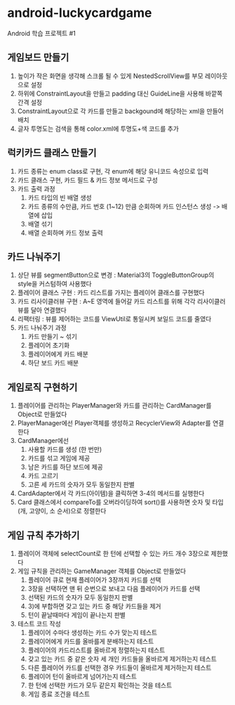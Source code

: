 # android-luckycardgame
Android 학습 프로젝트 #1


## 게임보드 만들기

1. 높이가 작은 화면을 생각해 스크롤 될 수 있게 NestedScrollView를 부모 레이아웃으로 설정
2. 하위에 ConstraintLayout을 만들고 padding 대신 GuideLine을 사용해 바깥쪽 간격 설정
3. ConstraintLayout으로 각 카드를 만들고 backgound에 해당하는 xml을 만들어 배치
4. 글자 투명도는 검색을 통해 color.xml에 투명도+색 코드를 추가


## 럭키카드 클래스 만들기

1. 카드 종류는 enum class로 구현, 각 enum에 해당 유니코드 속성으로 입력
2. 카드 클래스 구현, 카드 필드 & 카드 정보 메서드로 구성
3. 카드 출력 과정
   1) 카드 타입의 빈 배열 생성
   2) 카드 종류의 수만큼, 카드 번호 (1~12) 만큼 순회하며 카드 인스턴스 생성 -> 배열에 삽입
   3) 배열 섞기
   4) 배열 순회하며 카드 정보 출력


## 카드 나눠주기

1. 상단 뷰를 segmentButton으로 변경 : Material3의 ToggleButtonGroup의 style을 커스텀하여 사용했다
2. 플레이어 클래스 구현 : 카드 리스트를 가지는 플레이어 클래스를 구현했다
3. 카드 리사이클러뷰 구현 : A~E 영역에 들어갈 카드 리스트를 위해 각각 리사이클러뷰를 달아 연결했다
4. 리팩터링 : 뷰를 제어하는 코드를 ViewUtil로 통일시켜 보일드 코드를 줄였다
5. 카드 나눠주기 과정
   1) 카드 만들기 ~ 섞기
   2) 플레이어 초기화
   3) 플레이어에게 카드 배분
   4) 하단 보드 카드 배분


## 게임로직 구현하기

1. 플레이어를 관리하는 PlayerManager와 카드를 관리하는 CardManager를 Object로 만들었다
2. PlayerManager에선 Player객체를 생성하고 RecyclerView와 Adapter를 연결한다
3. CardManager에선
   1) 사용할 카드를 생성 (한 번만)
   2) 카드를 섞고 게임에 제공
   3) 남은 카드를 하단 보드에 제공
   4) 카드 고르기
   5) 고른 세 카드의 숫자가 모두 동일한지 판별
4. CardAdapter에서 각 카드(아이템)을 클릭하면 3-4의 메서드를 실행한다
5. Card 클래스에서 compareTo를 오버라이딩하여 sort()를 사용하면 숫자 및 타입(개, 고양이, 소 순서)으로 정렬한다


## 게임 규칙 추가하기

1. 플레이어 객체에 selectCount로 한 턴에 선택할 수 있는 카드 개수 3장으로 제한했다
2. 게임 규칙을 관리하는 GameManager 객체를 Object로 만들었다
   1) 플레이어 큐로 현재 플레이어가 3장까지 카드를 선택
   2) 3장을 선택하면 맨 뒤 순번으로 보내고 다음 플레이어가 카드를 선택
   3) 선택된 카드의 숫자가 모두 동일한지 판별
   4) 3)에 부합하면 갖고 있는 카드 중 해당 카드들을 제거
   5) 턴이 끝날때마다 게임이 끝나는지 판별
3. 테스트 코드 작성
   1) 플레이어 수마다 생성하는 카드 수가 맞는지 테스트
   2) 플레이어에게 카드를 올바를게 분배하는지 테스트
   3) 플레이어의 카드리스트를 올바르게 정렬하는지 테스트
   4) 갖고 있는 카드 중 같은 숫자 세 개인 카드들을 올바르게 제거하는지 테스트
   5) 다른 플레이어 카드를 선택한 경우 카드들이 올바르게 제거하는지 테스트
   6) 플레이어 턴이 올바르게 넘어가는지 테스트
   7) 한 턴에 선택한 카드가 모두 같은지 확인하는 것을 테스트
   8) 게임 종료 조건을 테스트